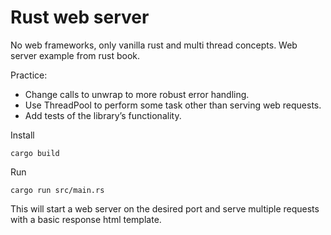 # Rust web server

No web frameworks, only vanilla rust and multi thread concepts.
Web server example from rust book.

Practice:

- Change calls to unwrap to more robust error handling.
- Use ThreadPool to perform some task other than serving web requests.
- Add tests of the library’s functionality.

Install

```
cargo build
```

Run

```
cargo run src/main.rs
```

This will start a web server on the desired port and serve multiple requests with a basic response html template.
